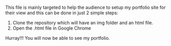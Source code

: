 This file is mainly targeted to help the audience to setup my portfolio site for their view and this can be done in just 2 simple steps:
1)	Clone the repository which will have an img folder and an html file. 
2)	Open the .html file in Google Chrome

Hurray!!! You will now be able to see my portfolio.

